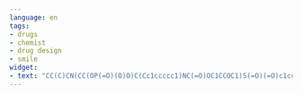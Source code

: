 ```yaml
---
language: en
tags:
- drugs
- chemist
- drug design
- smile
widget:
- text: "CC(C)CN(CC(OP(=O)(O)O)C(Cc1ccccc1)NC(=O)OC1CCOC1)S(=O)(=O)c1ccc(N)<mask>"
---
```


